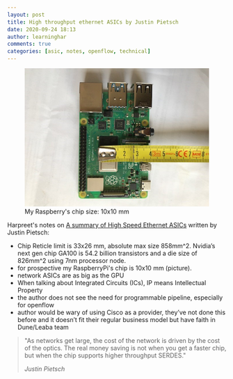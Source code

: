 ```yaml
---
layout: post
title: High throughput ethernet ASICs by Justin Pietsch
date: 2020-09-24 18:13
author: learninghar
comments: true
categories: [asic, notes, openflow, technical]
---
```

<!-- wp:image {"id":256,"sizeSlug":"large"} -->
<figure class="wp-block-image size-large"><img src="../assets/imgs/soc-size.jpg" alt="" class="wp-image-256" /><figcaption>My Raspberry's chip size: 10x10 mm</figcaption></figure>
<!-- /wp:image -->

<!-- wp:paragraph -->
<p>Harpreet's notes on <a rel="noreferrer noopener" href="https://elegantnetwork.github.io/posts/A-Summary-of-Network-ASICs/" target="_blank">A summary of High Speed Ethernet ASICs</a> written by Justin Pietsch:</p>
<!-- /wp:paragraph -->

<!-- wp:list -->
<ul><li>Chip Reticle limit is 33x26 mm, absolute max size 858mm^2. Nvidia’s next gen chip GA100 is 54.2 billion transistors and a die size of 826mm^2 using 7nm processor node.</li><li>for prospective my RaspberryPi's chip is 10x10 mm (picture).</li><li>network ASICs are as big as the GPU</li><li>When talking about Integrated Circuits (ICs), IP means Intellectual Property</li><li>the author does not see the need for programmable pipeline, especially for openflow</li><li>author would be wary of using Cisco as a provider, they’ve not done this before and it doesn’t fit their regular business model but have faith in Dune/Leaba team</li></ul>
<!-- /wp:list -->

<!-- wp:quote -->
<blockquote class="wp-block-quote"><p>"As networks get large, the cost of the network is driven by the cost of the optics. The real money saving is not when you get a faster chip, but when the chip supports higher throughput SERDES."</p><cite>Justin Pietsch</cite></blockquote>
<!-- /wp:quote -->

<!-- wp:paragraph -->
<p></p>
<!-- /wp:paragraph -->
